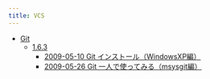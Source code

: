 ```yaml
---
title: VCS
---
```



- [Git](./Git/index.md)
    - [1.6.3](./Git/1.6.3/index.md)
        - [2009-05-10 Git インストール（WindowsXP編）](./../../../d/2009/05/10/Git_インストール（WindowsXP編）.md)
        - [2009-05-26 Git 一人で使ってみる（msysgit編）](./../../../d/2009/05/26/Git_一人で使ってみる（msysgit編）.md)




